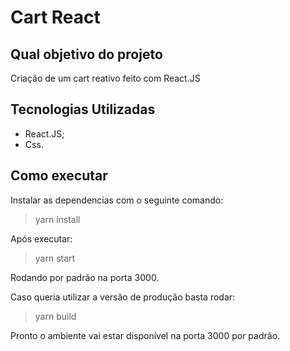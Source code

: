 # Cart React
## Qual objetivo do projeto
Criação de um cart reativo feito com React.JS
## Tecnologias Utilizadas

* React.JS;
* Css.

##  Como executar
Instalar as dependencias com o seguinte comando: 

> yarn install

Após executar:

> yarn start

Rodando por padrão na porta 3000.

Caso queria utilizar a versão de produção basta rodar:
> yarn build

Pronto o ambiente vai estar disponível na porta 3000 por padrão.

